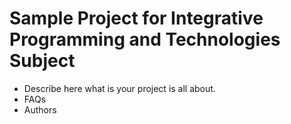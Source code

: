 # Sample Project for Integrative Programming and Technologies Subject

* Describe here what is your project is all about.
* FAQs
* Authors
